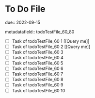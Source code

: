 # To Do File

due:: 2022-09-15

metadatafield:: todoTestFile_60_80

- [ ] Task of todoTestFile_60 1 [[Query me]]
- [ ] Task of todoTestFile_60 2 [[Query me]]
- [ ] Task of todoTestFile_60 3
- [ ] Task of todoTestFile_60 4
- [ ] Task of todoTestFile_60 5
- [ ] Task of todoTestFile_60 6
- [ ] Task of todoTestFile_60 7
- [ ] Task of todoTestFile_60 8
- [ ] Task of todoTestFile_60 9
- [ ] Task of todoTestFile_60 10